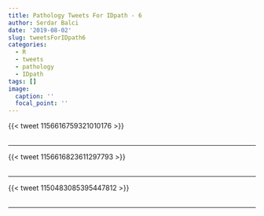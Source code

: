 ```yaml
---
title: Pathology Tweets For IDpath - 6
author: Serdar Balci
date: '2019-08-02'
slug: tweetsForIDpath6
categories:
  - R
  - tweets
  - pathology
  - IDpath
tags: []
image:
  caption: ''
  focal_point: ''
---
```



{{< tweet 1156616759321010176 >}}
<br>
<br>
<hr>
{{< tweet 1156616823611297793 >}}
<br>
<br>
<hr>
{{< tweet 1150483085395447812 >}}
<br>
<br>
<hr>
